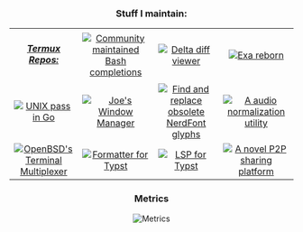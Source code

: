 <!--
**TomJo2000/TomJo2000** is a ✨ _special_ ✨ repository because its `README.md` (this file) appears on your GitHub profile.
-->
<div align=center>

### Stuff I maintain:

</div>
<table align="center">
  <tbody align="center">
    <tr>
      <td><h5>
        <a href="https://github.com/termux/termux-packages">Termux Repos:</a>
      </h5></td>
      <td><a href="https://repology.org/project/bash-completion/versions">
        <img src="https://repology.org/badge/version-for-repo/termux/bash-completion.svg?header=Bash%20Completions" title="Community maintained Bash completions">
      </a></td>
      <td><a href="https://repology.org/project/git-delta/versions">
        <img src="https://repology.org/badge/version-for-repo/termux/git-delta.svg?header=Delta" title="Delta diff viewer">
      </a></td>
      <td><a href="https://repology.org/project/eza/versions">
        <img src="https://repology.org/badge/version-for-repo/termux/eza.svg?header=Eza" title="Exa reborn">
      </a></td>
    </tr>
    <tr>
      <td><a href="https://repology.org/project/gopass-gopasspw/versions">
        <img src="https://repology.org/badge/version-for-repo/termux/gopass-gopasspw.svg?header=Gopass" title="UNIX pass in Go">
      </a></td>
      <td><a href="https://repology.org/project/jwm/versions">
        <img src="https://repology.org/badge/version-for-repo/termux/jwm.svg?header=JWM" title="Joe's Window Manager">
      </a></td>
      <td><a href="https://repology.org/project/nerdfix/versions">
        <img src="https://repology.org/badge/version-for-repo/termux/nerdfix.svg?header=Nerdfix" title="Find and replace obsolete NerdFont glyphs">
      </a></td>
      <td><a href="https://repology.org/project/rsgain/versions">
        <img src="https://repology.org/badge/version-for-repo/termux/rsgain.svg?header=Rsgain" title="A audio normalization utility">
      </a></td>
    </tr>
    <tr>
      <td><a href="https://repology.org/project/tmux/versions">
        <img src="https://repology.org/badge/version-for-repo/termux/tmux.svg?header=Tmux" title="OpenBSD's Terminal Multiplexer">
      </a></td>
      <td><a href="https://repology.org/project/typstfmt/versions">
        <img src="https://repology.org/badge/version-for-repo/termux/typstfmt.svg?header=Typstfmt" title="Formatter for Typst">
      </a></td>
      <td><a href="https://repology.org/project/typst-lsp/versions">
        <img src="https://repology.org/badge/version-for-repo/termux/typst-lsp.svg?header=Typst%20LSP" title="LSP for Typst">
      </a></td>
      <td><a href="https://repology.org/project/zrok/versions">
        <img src="https://repology.org/badge/version-for-repo/termux/zrok.svg?header=zrok" title="A novel P2P sharing platform">
      </a></td>
    </tr>
  </tbody>
</table>

<div align=center>

### Metrics
![Metrics](github-metrics.svg)

</div>

<!-- vim: set ft=markdown et tw=2 sw=2 ff=unix -->
